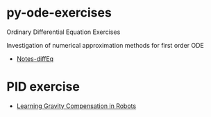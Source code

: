 # py-ode-exercises
Ordinary Differential Equation Exercises


Investigation of numerical approximation methods for first order ODE
* [Notes-diffEq](http://faculty.olin.edu/bstorey/Notes/DiffEq.pdf)


# PID exercise

* [Learning Gravity Compensation in Robots](http://www.dia.uniroma3.it/~panzieri/Articoli/IJACASP93.pdf)
